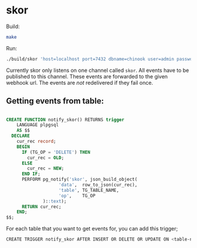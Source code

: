 # skor

Build:

```bash
make
```

Run:

```bash
./build/skor 'host=localhost port=7432 dbname=chinook user=admin password=' http://localhost:8080
```

Currently skor only listens on one channel called `skor`. All events have to be published to this channel. These events are forwarded to the given webhook url. The events are *not* redelivered if they fail once.

## Getting events from table:

```sql

CREATE FUNCTION notify_skor() RETURNS trigger
    LANGUAGE plpgsql
    AS $$
  DECLARE
    cur_rec record;
    BEGIN
      IF (TG_OP = 'DELETE') THEN
        cur_rec = OLD;
      ELSE
        cur_rec = NEW;
      END IF;
      PERFORM pg_notify('skor', json_build_object(
                    'data',  row_to_json(cur_rec),
                    'table', TG_TABLE_NAME,
                    'op',    TG_OP
              )::text);
      RETURN cur_rec;
    END;
$$;

```

For each table that you want to get events for, you can add this trigger;

``` bash
CREATE TRIGGER notify_skor AFTER INSERT OR DELETE OR UPDATE ON <table-name> FOR EACH ROW EXECUTE PROCEDURE notify_skor();
```

